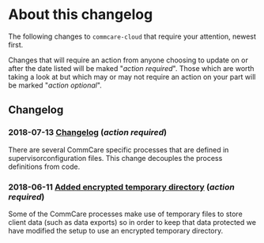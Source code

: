 # About this changelog

The following changes to `commcare-cloud` that require your attention,
newest first.

Changes that will require an action from anyone choosing
to update on or after the date listed will be maked "_action required_".
Those which are worth taking a look at but which may or may not require
an action on your part will be marked "_action optional_".


## Changelog

### **2018-07-13** [Changelog](0002-supervisor-service-definitions.md)  (_action required_) 

There are several CommCare specific processes that are defined in supervisorconfiguration files. This change decouples the process definitions from code.

### **2018-06-11** [Added encrypted temporary directory](0001-add-encrypted-tmp.md)  (_action required_) 

Some of the CommCare processes make use of temporary files to store client data (such as data exports) so in order to keep that data protected we have modified the setup to use an encrypted temporary directory.


